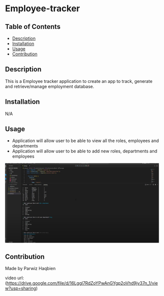 # Employee-tracker

## Table of Contents
- [Description](#description)
- [Installation](#installation)
- [Usage](#usage)
- [Contribution](#contribution)

## Description
This is a Employee tracker application to create an app to track, generate and retrieve/manage employment database.

## Installation
N/A

## Usage
- Application will allow user to be able to view all the roles, employees and departments
- Application will allow user to be able to add new roles, departments and employees


![App Screenshot](https://github.com/Parwiz-Haqbien/Employee-tracker/blob/main/Main/assets/Screenshot%202023-01-02%20014805.png?raw=true)

## Contribution
Made by Parwiz Haqbien

video url: (https://drive.google.com/file/d/16Lggl7RdZoYPwAnGYgp2oVhd9jv37n_1/view?usp=sharing)
